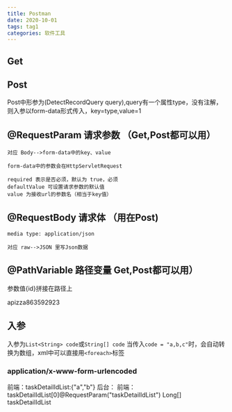 ```yaml
---
title: Postman
date: 2020-10-01
tags: tag1
categories: 软件工具
---
```


## Get

## Post
Post中形参为(DetectRecordQuery query),query有一个属性type，没有注解，则入参以form-data形式传入，key=type,value=1


## @RequestParam  请求参数 （Get,Post都可以用）
```
对应 Body-->form-data中的key、value

form-data中的参数会在HttpServletRequest  

required 表示是否必须，默认为 true，必须
defaultValue 可设置请求参数的默认值
value 为接收url的参数名（相当于key值）

```
## @RequestBody  请求体 （用在Post)
```
media type: application/json

对应 raw-->JSON 里写Json数据

```

## @PathVariable  路径变量 Get,Post都可以用）
参数值{id}拼接在路径上






apizza863592923

## 入参
入参为`List<String> code`或`String[] code`
当传入`code = "a,b,c"`时，会自动转换为数组，xml中可以直接用`<foreach>`标签



### application/x-www-form-urlencoded

前端：taskDetailIdList:{"a","b"} 后台：
前端：taskDetailIdList[0]@RequestParam("taskDetailIdList") Long[] taskDetailIdList